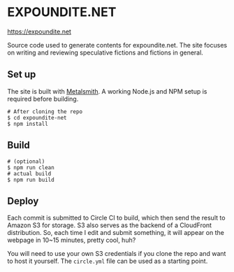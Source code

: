 # EXPOUNDITE.NET

https://expoundite.net

Source code used to generate contents for expoundite.net. The site focuses on
writing and reviewing speculative fictions and fictions in general.

## Set up

The site is built with [Metalsmith](http://metalsmith.io). A working Node.js and
NPM setup is required before building.

``` shell
# After cloning the repo
$ cd expoundite-net
$ npm install
```

## Build

``` shell
# (optional)
$ npm run clean
# actual build
$ npm run build
```

## Deploy

Each commit is submitted to Circle CI to build, which then send the result to
Amazon S3 for storage. S3 also serves as the backend of a CloudFront
distribution. So, each time I edit and submit something, it will appear on the
webpage in 10~15 minutes, pretty cool, huh?

You will need to use your own S3 credentials if you clone the repo and want to
host it yourself. The `circle.yml` file can be used as a starting point.

